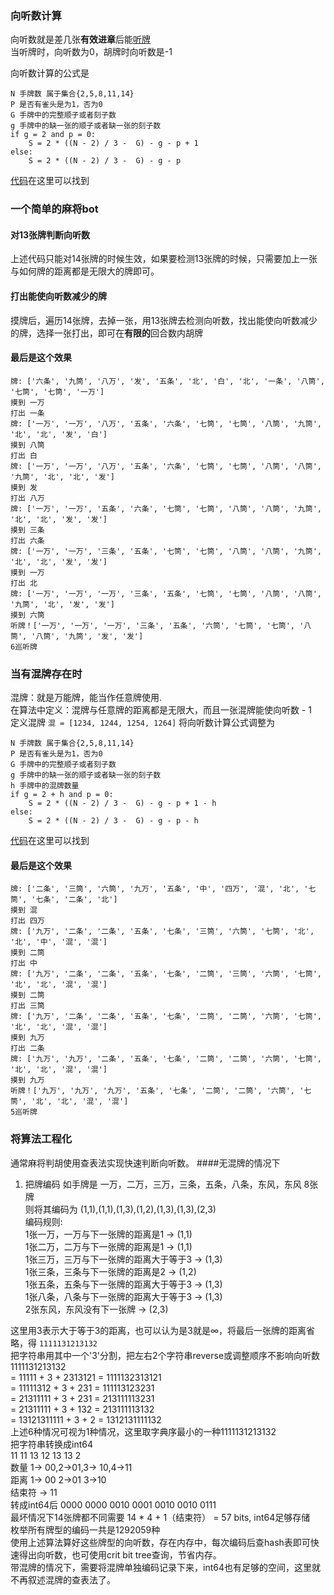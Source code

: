 ### 向听数计算

向听数就是差几张**有效进章**后能[听牌](https://baike.baidu.com/item/%E5%90%AC%E7%89%8C/11035712?fr=aladdin)  
当听牌时，向听数为0，胡牌时向听数是-1

向听数计算的公式是
```
N 手牌数 属于集合{2,5,8,11,14}
P 是否有雀头是为1，否为0
G 手牌中的完整顺子或者刻子数
g 手牌中的缺一张的顺子或者缺一张的刻子数
if g = 2 and p = 0:
    S = 2 * ((N - 2) / 3 -  G) - g - p + 1  
else: 
    S = 2 * ((N - 2) / 3 -  G) - g - p
```
[代码](https://github.com/mmooyyii/mmooyyii/blob/master/code/mahjong_bot.py)在这里可以找到

### 一个简单的麻将bot

#### 对13张牌判断向听数
上述代码只能对14张牌的时候生效，如果要检测13张牌的时候，只需要加上一张与如何牌的距离都是无限大的牌即可。

#### 打出能使向听数减少的牌
摸牌后，遍历14张牌，去掉一张，用13张牌去检测向听数，找出能使向听数减少的牌，选择一张打出，即可在**有限的**回合数内胡牌

#### 最后是这个效果
```
牌: ['六条', '九筒', '八万', '发', '五条', '北', '白', '北', '一条', '八筒', '七筒', '七筒', '一万'] 
摸到 一万 
打出 一条 
牌: ['一万', '一万', '八万', '五条', '六条', '七筒', '七筒', '八筒', '九筒', '北', '北', '发', '白'] 
摸到 八筒 
打出 白 
牌: ['一万', '一万', '八万', '五条', '六条', '七筒', '七筒', '八筒', '八筒', '九筒', '北', '北', '发'] 
摸到 发 
打出 八万 
牌: ['一万', '一万', '五条', '六条', '七筒', '七筒', '八筒', '八筒', '九筒', '北', '北', '发', '发'] 
摸到 三条 
打出 六条 
牌: ['一万', '一万', '三条', '五条', '七筒', '七筒', '八筒', '八筒', '九筒', '北', '北', '发', '发'] 
摸到 一万 
打出 北 
牌: ['一万', '一万', '一万', '三条', '五条', '七筒', '七筒', '八筒', '八筒', '九筒', '北', '发', '发'] 
摸到 六筒 
听牌！['一万', '一万', '一万', '三条', '五条', '六筒', '七筒', '七筒', '八筒', '八筒', '九筒', '发', '发']
6巡听牌
```


### 当有混牌存在时
混牌：就是万能牌，能当作任意牌使用.  
在算法中定义：混牌与任意牌的距离都是无限大，而且一张混牌能使向听数 - 1  
定义混牌
`混 = [1234, 1244, 1254, 1264]`
将向听数计算公式调整为  
```
N 手牌数 属于集合{2,5,8,11,14}
P 是否有雀头是为1，否为0
G 手牌中的完整顺子或者刻子数
g 手牌中的缺一张的顺子或者缺一张的刻子数
h 手牌中的混牌数量
if g = 2 + h and p = 0:
    S = 2 * ((N - 2) / 3 -  G) - g - p + 1 - h  
else: 
    S = 2 * ((N - 2) / 3 -  G) - g - p - h
```
[代码](https://github.com/mmooyyii/mmooyyii/blob/master/code/mahjong_bot_with_hun.py)在这里可以找到
#### 最后是这个效果
```
牌: ['二条', '三筒', '六筒', '九万', '五条', '中', '四万', '混', '北', '七筒', '七条', '二条', '北'] 
摸到 混 
打出 四万 
牌: ['九万', '二条', '二条', '五条', '七条', '三筒', '六筒', '七筒', '北', '北', '中', '混', '混'] 
摸到 二筒 
打出 中 
牌: ['九万', '二条', '二条', '五条', '七条', '二筒', '三筒', '六筒', '七筒', '北', '北', '混', '混'] 
摸到 二筒 
打出 三筒 
牌: ['九万', '二条', '二条', '五条', '七条', '二筒', '二筒', '六筒', '七筒', '北', '北', '混', '混'] 
摸到 九万 
打出 二条 
牌: ['九万', '九万', '二条', '五条', '七条', '二筒', '二筒', '六筒', '七筒', '北', '北', '混', '混'] 
摸到 九万 
听牌！['九万', '九万', '九万', '五条', '七条', '二筒', '二筒', '六筒', '七筒', '北', '北', '混', '混']
5巡听牌
```

### 将算法工程化
通常麻将判胡使用查表法实现快速判断向听数。
####无混牌的情况下
1. 把牌编码
如手牌是 一万，二万，三万，三条，五条，八条，东风，东风 8张牌  
则将其编码为 (1,1),(1,1),(1,3),(1,2),(1,3),(1,3),(2,3)  
编码规则:  
1张一万，一万与下一张牌的距离是1 -> (1,1)  
1张二万，二万与下一张牌的距离是1 -> (1,1)  
1张三万，三万与下一张牌的距离大于等于3 -> (1,3)  
1张三条，三条与下一张牌的距离是2 -> (1,2)  
1张五条，五条与下一张牌的距离大于等于3 -> (1,3)  
1张八条，八条与下一张牌的距离大于等于3 -> (1,3)  
2张东风，东风没有下一张牌 -> (2,3)  

这里用3表示大于等于3的距离，也可以认为是3就是∞，将最后一张牌的距离省略，得
`1111131213132`  
把字符串用其中一个'3'分割，把左右2个字符串reverse或调整顺序不影响向听数  
1111131213132   
=   11111 + 3 + 2313121 = 1111132313121   
=   11111312 + 3 + 231 = 111113123231   
=   21311111 + 3 + 231 = 213111113231   
=   21311111 + 3 + 132 = 213111113132   
=   13121311111 + 3 + 2  = 1312131111132   
上述6种情况可视为1种情况，这里取字典序最小的一种1111131213132  
把字符串转换成int64   
11 11 13 12 13 13 2   
数量 1-> 00,2->01,3-> 10,4->11    
距离 1-> 00 2->01 3->10  
结束符 -> 11   
转成int64后 0000 0000 0010 0001 0010 0010 0111    
最坏情况下14张牌都不同需要 14 * 4 + 1（结束符） = 57 bits, int64足够存储    
枚举所有牌型的编码一共是1292059种  
使用上述算法算好这些牌型的向听数，存在内存中，每次编码后查hash表即可快速得出向听数，也可使用crit bit tree查询，节省内存。    
带混牌的情况下，需要将混牌单独编码记录下来，int64也有足够的空间，这里就不再叙述混牌的查表法了。  

